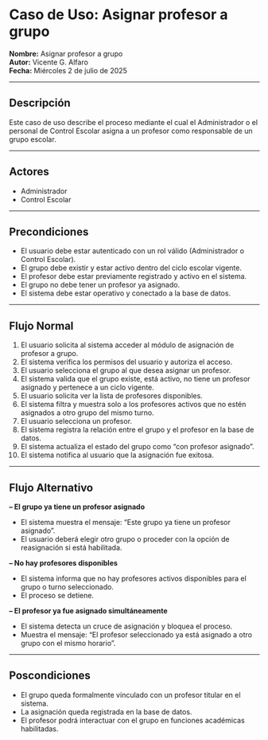 # Caso de Uso: Asignar profesor a grupo

**Nombre:** Asignar profesor a grupo  
**Autor:** Vicente G. Alfaro  
**Fecha:** Miércoles 2 de julio de 2025  

---

## Descripción

Este caso de uso describe el proceso mediante el cual el Administrador o el personal de Control Escolar asigna a un profesor como responsable de un grupo escolar.

---

## Actores

- Administrador  
- Control Escolar

---

## Precondiciones

- El usuario debe estar autenticado con un rol válido (Administrador o Control Escolar).  
- El grupo debe existir y estar activo dentro del ciclo escolar vigente.  
- El profesor debe estar previamente registrado y activo en el sistema.  
- El grupo no debe tener un profesor ya asignado.  
- El sistema debe estar operativo y conectado a la base de datos.  

---

## Flujo Normal

1. El usuario solicita al sistema acceder al módulo de asignación de profesor a grupo.  
2. El sistema verifica los permisos del usuario y autoriza el acceso.  
3. El usuario selecciona el grupo al que desea asignar un profesor.  
4. El sistema valida que el grupo existe, está activo, no tiene un profesor asignado y pertenece a un ciclo vigente.  
5. El usuario solicita ver la lista de profesores disponibles.  
6. El sistema filtra y muestra solo a los profesores activos que no estén asignados a otro grupo del mismo turno.  
7. El usuario selecciona un profesor.  
8. El sistema registra la relación entre el grupo y el profesor en la base de datos.  
9. El sistema actualiza el estado del grupo como “con profesor asignado”.  
10. El sistema notifica al usuario que la asignación fue exitosa.  

---

## Flujo Alternativo

**– El grupo ya tiene un profesor asignado**  
- El sistema muestra el mensaje: “Este grupo ya tiene un profesor asignado”.  
- El usuario deberá elegir otro grupo o proceder con la opción de reasignación si está habilitada.  

**– No hay profesores disponibles**  
- El sistema informa que no hay profesores activos disponibles para el grupo o turno seleccionado.  
- El proceso se detiene.  

**– El profesor ya fue asignado simultáneamente**  
- El sistema detecta un cruce de asignación y bloquea el proceso.  
- Muestra el mensaje: “El profesor seleccionado ya está asignado a otro grupo con el mismo horario”.  

---

## Poscondiciones

- El grupo queda formalmente vinculado con un profesor titular en el sistema.  
- La asignación queda registrada en la base de datos.  
- El profesor podrá interactuar con el grupo en funciones académicas habilitadas.
